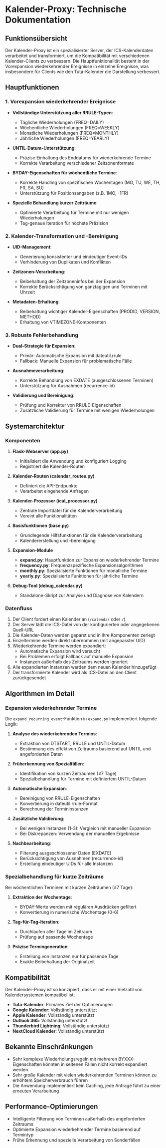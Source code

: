 # Kalender-Proxy: Technische Dokumentation

## Funktionsübersicht

Der Kalender-Proxy ist ein spezialisierter Server, der ICS-Kalenderdaten verarbeitet und transformiert, um die Kompatibilität mit verschiedenen Kalender-Clients zu verbessern. Die Hauptfunktionalität besteht in der Vorexpansion wiederkehrender Ereignisse in einzelne Ereignisse, was insbesondere für Clients wie den Tuta-Kalender die Darstellung verbessert.

## Hauptfunktionen

### 1. Vorexpansion wiederkehrender Ereignisse

- **Vollständige Unterstützung aller RRULE-Typen**:
  - Tägliche Wiederholungen (FREQ=DAILY)
  - Wöchentliche Wiederholungen (FREQ=WEEKLY)
  - Monatliche Wiederholungen (FREQ=MONTHLY)
  - Jährliche Wiederholungen (FREQ=YEARLY)

- **UNTIL-Datum-Unterstützung**:
  - Präzise Einhaltung des Enddatums für wiederkehrende Termine
  - Korrekte Verarbeitung verschiedener Zeitzonenformate

- **BYDAY-Eigenschaften für wöchentliche Termine**:
  - Korrekte Handling von spezifischen Wochentagen (MO, TU, WE, TH, FR, SA, SU)
  - Unterstützung für Positionsangaben (z.B. 1MO, -1FR)

- **Spezielle Behandlung kurzer Zeiträume**:
  - Optimierte Verarbeitung für Termine mit nur wenigen Wiederholungen
  - Tag-genaue Iteration für höchste Präzision

### 2. Kalender-Transformation und -Bereinigung

- **UID-Management**:
  - Generierung konsistenter und eindeutiger Event-IDs
  - Verhinderung von Duplikaten und Konflikten

- **Zeitzonen-Verarbeitung**:
  - Beibehaltung der Zeitzoneninfos bei der Expansion
  - Korrekte Berücksichtigung von ganztägigen und Terminen mit Uhrzeit

- **Metadaten-Erhaltung**:
  - Beibehaltung wichtiger Kalender-Eigenschaften (PRODID, VERSION, METHOD)
  - Erhaltung von VTIMEZONE-Komponenten

### 3. Robuste Fehlerbehandlung

- **Dual-Strategie für Expansion**:
  - Primär: Automatische Expansion mit dateutil.rrule
  - Fallback: Manuelle Expansion für problematische Fälle

- **Ausnahmeverarbeitung**:
  - Korrekte Behandlung von EXDATE (ausgeschlossenen Terminen)
  - Unterstützung für Ausnahmen (recurrence-id)

- **Validierung und Bereinigung**:
  - Prüfung und Korrektur von RRULE-Eigenschaften
  - Zusätzliche Validierung für Termine mit wenigen Wiederholungen

## Systemarchitektur

### Komponenten

1. **Flask-Webserver (app.py)**
   - Initialisiert die Anwendung und konfiguriert Logging
   - Registriert die Kalender-Routen

2. **Kalender-Routen (calendar_routes.py)**
   - Definiert die API-Endpunkte
   - Verarbeitet eingehende Anfragen

3. **Kalender-Prozessor (ical_processor.py)**
   - Zentrale Importdatei für die Kalenderverarbeitung
   - Vereint alle Funktionalitäten

4. **Basisfunktionen (base.py)**
   - Grundlegende Hilfsfunktionen für die Kalenderverarbeitung
   - Kalendererstellung und -bereinigung

5. **Expansion-Module**
   - **expand.py**: Hauptfunktion zur Expansion wiederkehrender Termine
   - **frequency.py**: Frequenzspezifische Expansionsalgorithmen
   - **monthly.py**: Spezialisierte Funktionen für monatliche Termine
   - **yearly.py**: Spezialisierte Funktionen für jährliche Termine

6. **Debug-Tool (debug_calendar.py)**
   - Standalone-Skript zur Analyse und Diagnose von Kalendern

### Datenfluss

1. Der Client fordert einen Kalender an (`/calendar` oder `/`)
2. Der Server lädt die ICS-Datei von der konfigurierten oder angegebenen Quell-URL
3. Die Kalender-Daten werden geparst und in ihre Komponenten zerlegt
4. Einzeltermine werden direkt übernommen (mit angepasster UID)
5. Wiederkehrende Termine werden expandiert:
   - Automatische Expansion wird versucht
   - Bei Problemen erfolgt Fallback auf manuelle Expansion
   - Instanzen außerhalb des Zeitraums werden ignoriert
6. Alle expandierten Instanzen werden dem neuen Kalender hinzugefügt
7. Der transformierte Kalender wird als ICS-Datei an den Client zurückgesendet

## Algorithmen im Detail

### Expansion wiederkehrender Termine

Die `expand_recurring_event`-Funktion in `expand.py` implementiert folgende Logik:

1. **Analyse des wiederkehrenden Termins**:
   - Extraktion von DTSTART, RRULE und UNTIL-Datum
   - Bestimmung des effektiven Zeitraums basierend auf UNTIL und angeforderten Daten

2. **Früherkennung von Spezialfällen**:
   - Identifikation von kurzen Zeiträumen (≤7 Tage)
   - Spezialbehandlung für Termine mit definiertem UNTIL-Datum

3. **Automatische Expansion**:
   - Bereinigung von RRULE-Eigenschaften
   - Konvertierung in dateutil.rrule-Format
   - Berechnung der Termininstanzen

4. **Zusätzliche Validierung**:
   - Bei wenigen Instanzen (1-3): Vergleich mit manueller Expansion
   - Bei Diskrepanzen: Verwendung der manuellen Ergebnisse

5. **Nachbearbeitung**:
   - Filterung ausgeschlossener Daten (EXDATE)
   - Berücksichtigung von Ausnahmen (recurrence-id)
   - Erstellung eindeutiger UIDs für alle Instanzen

### Spezialbehandlung für kurze Zeiträume

Bei wöchentlichen Terminen mit kurzen Zeiträumen (≤7 Tage):

1. **Extraktion der Wochentage**:
   - BYDAY-Werte werden mit regulären Ausdrücken gefiltert
   - Konvertierung in numerische Wochentage (0-6)

2. **Tag-für-Tag-Iteration**:
   - Durchlaufen aller Tage im Zeitraum
   - Prüfung auf passende Wochentage

3. **Präzise Termingeneration**:
   - Erstellung von Instanzen nur für passende Tage
   - Exakte Beibehaltung der Originalzeit

## Kompatibilität

Der Kalender-Proxy ist so konzipiert, dass er mit einer Vielzahl von Kalendersystemen kompatibel ist:

- **Tuta-Kalender**: Primäres Ziel der Optimierungen
- **Google Kalender**: Vollständig unterstützt
- **Apple Kalender**: Vollständig unterstützt
- **Outlook 365**: Vollständig unterstützt
- **Thunderbird Lightning**: Vollständig unterstützt
- **NextCloud Kalender**: Vollständig unterstützt

## Bekannte Einschränkungen

- Sehr komplexe Wiederholungsregeln mit mehreren BYXXX-Eigenschaften könnten in seltenen Fällen nicht korrekt expandiert werden
- Sehr große Kalender mit vielen wiederkehrenden Terminen können zu erhöhtem Speicherverbrauch führen
- Die Anwendung implementiert kein Caching, jede Anfrage führt zu einer erneuten Verarbeitung

## Performance-Optimierungen

- Intelligente Filterung von Terminen außerhalb des angeforderten Zeitraums
- Optimierte Expansion wiederkehrender Termine basierend auf Termintyp
- Frühe Erkennung und spezielle Verarbeitung von Sonderfällen